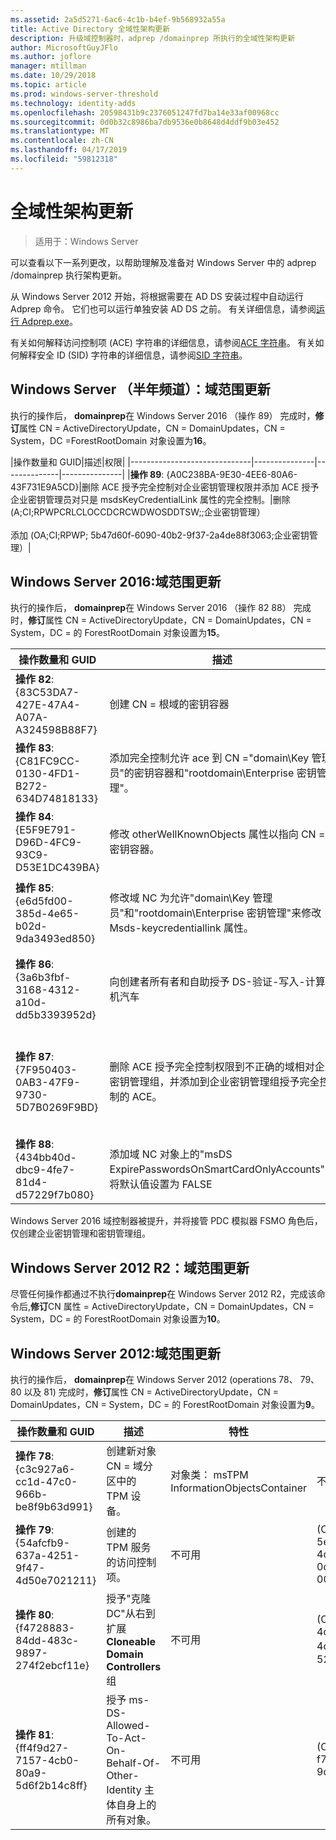 ```yaml
---
ms.assetid: 2a5d5271-6ac6-4c1b-b4ef-9b568932a55a
title: Active Directory 全域性架构更新
description: 升级域控制器时，adprep /domainprep 所执行的全域性架构更新
author: MicrosoftGuyJFlo
ms.author: joflore
manager: mtillman
ms.date: 10/29/2018
ms.topic: article
ms.prod: windows-server-threshold
ms.technology: identity-adds
ms.openlocfilehash: 20598431b9c2376051247fd7ba14e33af00968cc
ms.sourcegitcommit: 0d0b32c8986ba7db9536e0b8648d4ddf9b03e452
ms.translationtype: MT
ms.contentlocale: zh-CN
ms.lasthandoff: 04/17/2019
ms.locfileid: "59812318"
---
```

# <a name="domain-wide-schema-updates"></a>全域性架构更新

>适用于：Windows Server

可以查看以下一系列更改，以帮助理解及准备对 Windows Server 中的 adprep /domainprep 执行架构更新。

从 Windows Server 2012 开始，将根据需要在 AD DS 安装过程中自动运行 Adprep 命令。 它们也可以运行单独安装 AD DS 之前。 有关详细信息，请参阅[运行 Adprep.exe](https://technet.microsoft.com/library/dd464018(v=ws.10).aspx)。

有关如何解释访问控制项 (ACE) 字符串的详细信息，请参阅[ACE 字符串](https://msdn.microsoft.com/library/aa374928(VS.85).aspx)。 有关如何解释安全 ID (SID) 字符串的详细信息，请参阅[SID 字符串](https://msdn.microsoft.com/library/aa379602(VS.85).aspx)。

## <a name="windows-server-semi-annual-channel-domain-wide-updates"></a>Windows Server （半年频道）：域范围更新

执行的操作后， **domainprep**在 Windows Server 2016 （操作 89） 完成时，**修订**属性 CN = ActiveDirectoryUpdate，CN = DomainUpdates，CN = System，DC =ForestRootDomain 对象设置为**16**。

|操作数量和 GUID|描述|权限|
|------------------------------|---------------|--------------|---------------|
|**操作 89**: {A0C238BA-9E30-4EE6-80A6-43F731E9A5CD}|删除 ACE 授予完全控制对企业密钥管理权限并添加 ACE 授予企业密钥管理员对只是 msdsKeyCredentialLink 属性的完全控制。|删除 (A;CI;RPWPCRLCLOCCDCRCWDWOSDDTSW;;企业密钥管理） <br /> <br />添加 (OA;CI;RPWP; 5b47d60f-6090-40b2-9f37-2a4de88f3063;企业密钥管理）|

## <a name="windows-server-2016-domain-wide-updates"></a>Windows Server 2016:域范围更新

执行的操作后， **domainprep**在 Windows Server 2016 （操作 82 88） 完成时，**修订**属性 CN = ActiveDirectoryUpdate，CN = DomainUpdates，CN = System，DC = 的 ForestRootDomain 对象设置为**15**。

|操作数量和 GUID|描述|特性|权限|
|------------------------------|---------------|--------------|---------------|
|**操作 82**: {83C53DA7-427E-47A4-A07A-A324598B88F7}|创建 CN = 根域的密钥容器|-objectClass： 容器<br />-说明：密钥凭据对象的默认容器<br />-ShowInAdvancedViewOnly:TRUE|(A;CI;RPWPCRLCLOCCDCRCWDWOSDDTSW;;;EA)<br />(A;CI;RPWPCRLCLOCCDCRCWDWOSDDTSW;;;DA)<br />(A;CI;RPWPCRLCLOCCDCRCWDWOSDDTSW;;;SY)<br />(A;CI;RPWPCRLCLOCCDCRCWDWOSDDTSW;;;DD)<br />(A;CI;RPWPCRLCLOCCDCRCWDWOSDDTSW;;;ED)|
|**操作 83**: {C81FC9CC-0130-4FD1-B272-634D74818133}|添加完全控制允许 ace 到 CN ="domain\Key 管理员"的密钥容器和"rootdomain\Enterprise 密钥管理"。|不可用|(A;CI;RPWPCRLCLOCCDCRCWDWOSDDTSW;;密钥管理员）<br />(A;CI;RPWPCRLCLOCCDCRCWDWOSDDTSW;;企业密钥管理）|
|**操作 84**: {E5F9E791-D96D-4FC9-93C9-D53E1DC439BA}|修改 otherWellKnownObjects 属性以指向 CN = 密钥容器。|-otherWellKnownObjects:B:32:683A24E2E8164BD3AF86AC3C2CF3F981:CN=Keys,%ws|不可用|
|**操作 85**: {e6d5fd00-385d-4e65-b02d-9da3493ed850}|修改域 NC 为允许"domain\Key 管理员"和"rootdomain\Enterprise 密钥管理"来修改 Msds-keycredentiallink 属性。 |不可用|(OA;CI;RPWP; 5b47d60f-6090-40b2-9f37-2a4de88f3063;密钥管理员）<br />(OA;CI;RPWP; 5b47d60f-6090-40b2-9f37-2a4de88f3063;企业密钥管理在根域，但非根域中导致虚假的域相对 ACE 具有不可解析的-527 SID）|
|**操作 86**: {3a6b3fbf-3168-4312-a10d-dd5b3393952d}|向创建者所有者和自助授予 DS-验证-写入-计算机汽车|不可用|(OA;CIIO;SW;9b026da6-0d3c-465c-8bee-5199d7165cba;bf967a86-0de6-11d0-a285-00aa003049e2;PS)<br />(OA;CIIO;SW;9b026da6-0d3c-465c-8bee-5199d7165cba;bf967a86-0de6-11d0-a285-00aa003049e2;CO)|
|**操作 87**: {7F950403-0AB3-47F9-9730-5D7B0269F9BD}|删除 ACE 授予完全控制权限到不正确的域相对企业密钥管理组，并添加到企业密钥管理组授予完全控制的 ACE。 |不可用|删除 (A;CI;RPWPCRLCLOCCDCRCWDWOSDDTSW;;企业密钥管理）<br /> <br />添加 (A;CI;RPWPCRLCLOCCDCRCWDWOSDDTSW;;企业密钥管理）|
|**操作 88**: {434bb40d-dbc9-4fe7-81d4-d57229f7b080}|添加域 NC 对象上的"msDS ExpirePasswordsOnSmartCardOnlyAccounts"并将默认值设置为 FALSE|不可用|不可用|

Windows Server 2016 域控制器被提升，并将接管 PDC 模拟器 FSMO 角色后，仅创建企业密钥管理和密钥管理组。

## <a name="windows-server-2012-r2-domain-wide-updates"></a>Windows Server 2012 R2：域范围更新

尽管任何操作都通过不执行**domainprep**在 Windows Server 2012 R2，完成该命令后,**修订**CN 属性 = ActiveDirectoryUpdate，CN = DomainUpdates，CN = System，DC = 的 ForestRootDomain 对象设置为**10**。

## <a name="windows-server-2012-domain-wide-updates"></a>Windows Server 2012:域范围更新

执行的操作后， **domainprep**在 Windows Server 2012 (operations 78、 79、 80 以及 81) 完成时，**修订**属性 CN = ActiveDirectoryUpdate，CN = DomainUpdates，CN = System，DC = 的 ForestRootDomain 对象设置为**9**。

|操作数量和 GUID|描述|特性|权限|
|------------------------------|---------------|--------------|---------------|
|**操作 78**: {c3c927a6-cc1d-47c0-966b-be8f9b63d991}|创建新对象 CN = 域分区中的 TPM 设备。|对象类： msTPM InformationObjectsContainer|不可用|
|**操作 79**: {54afcfb9-637a-4251-9f47-4d50e7021211}|创建的 TPM 服务的访问控制项。|不可用|(OA;CIIO;WP;ea1b7b93-5e48-46d5-bc6c-4df4fda78a35;bf967a86-0de6-11d0-a285-00aa003049e2;PS)|
|**操作 80**: {f4728883-84dd-483c-9897-274f2ebcf11e}|授予"克隆 DC"从右到扩展**Cloneable Domain Controllers**组|不可用|(OA;CR; 3e0f7e18-2c7a-4c10-ba82-4d926db99a3e;*域 SID*-522)|
|**操作 81**: {ff4f9d27-7157-4cb0-80a9-5d6f2b14c8ff}|授予 ms-DS-Allowed-To-Act-On-Behalf-Of-Other-Identity 主体自身上的所有对象。|不可用|(OA;CIOI;RPWP;3f78c3e5-f79a-46bd-a0b8-9d18116ddc79;;PS)|
